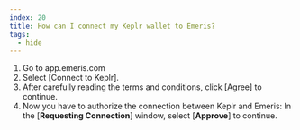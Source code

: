 ```yaml
---
index: 20
title: How can I connect my Keplr wallet to Emeris?
tags: 
  - hide
---
```


1. Go to app.emeris.com
2. Select [Connect to Keplr].
3. After carefully reading the terms and conditions, click [Agree] to continue.
4. Now you have to authorize the connection between Keplr and Emeris:
In the [**Requesting Connection**] window, select [**Approve**] to continue.

